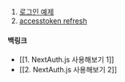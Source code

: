 1. [로그인 예제](https://velog.io/@dosomething/Next-auth-%EB%A5%BC-%EC%9D%B4%EC%9A%A9%ED%95%9C-%EB%A1%9C%EA%B7%B8%EC%9D%B8-%EA%B5%AC%ED%98%84)
2. [accesstoken refresh](https://jeongyunlog.netlify.app/develop/nextjs/next-auth/)
#### 백링크

- [[1. NextAuth.js 사용해보기 1]]
- [[2. NextAuth.js 사용해보기 2]]